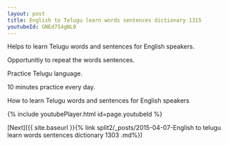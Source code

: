 ```yaml
---
layout: post
title: English to Telugu learn words sentences dictionary 1315 
youtubeId: GNEd7S4gNL0
---
```

 
 
Helps to learn Telugu words and sentences for English speakers.

Opportunitiy to repeat the words sentences. 

Practice Telugu language. 
 
10 minutes practice every day. 
 
How to learn Telugu words and sentences for English speakers 
 
{% include youtubePlayer.html id=page.youtubeId %}
 
 
[Next]({{ site.baseurl }}{% link  split2/_posts/2015-04-07-English to telugu learn words sentences dictionary 1303 .md%})
 
